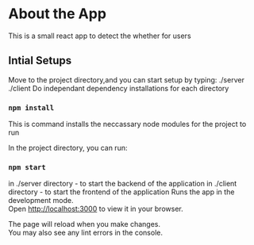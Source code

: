 # About the App

This is a small react app to detect the whether for users  

## Intial Setups

Move to the project directory,and you can start setup by typing:
./server
./client
Do independant dependency installations for each directory
### `npm install`

This is command installs the neccassary node modules for the project to run


In the project directory, you can run:

### `npm start`
in ./server directory - to start the backend of the application
in ./client directory - to start the frontend of the application
Runs the app in the development mode.\
Open [http://localhost:3000](http://localhost:3000) to view it in your browser.

The page will reload when you make changes.\
You may also see any lint errors in the console.